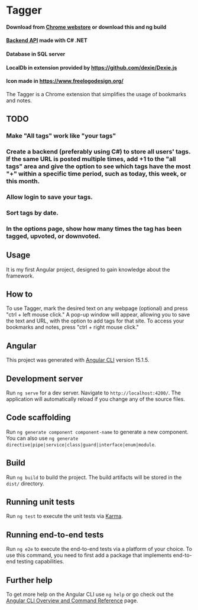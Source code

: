# Tagger

#### Download from [Chrome webstore](https://chrome.google.com/webstore/detail/blazingly-fast-productivi/hdgfgakegaomphiamhmipijgfgofcmjh?hl=en&authuser=0) or download this and ng build


#### [Backend API](https://github.com/F-Persson/BlazinglyBackend) made with C# .NET

#### Database in SQL server


#### LocalDb in extension provided by https://github.com/dexie/Dexie.js

#### Icon made in https://www.freelogodesign.org/

The Tagger is a Chrome extension that simplifies the usage of bookmarks and notes.


## TODO

### Make "All tags" work like "your tags"

### Create a backend (preferably using C#) to store all users' tags. If the same URL is posted multiple times, add +1 to the "all tags" area and give the option to see which tags have the most "+" within a specific time period, such as today, this week, or this month.

### Allow login to save your tags.

### Sort tags by date.

### In the options page, show how many times the tag has been tagged, upvoted, or downvoted.



## Usage
It is my first Angular project, designed to gain knowledge about the framework.

## How to

To use Tagger, mark the desired text on any webpage (optional) and press "ctrl + left mouse click." A pop-up window will appear, allowing you to save the text and URL, with the option to add tags for that site. To access your bookmarks and notes, press "ctrl + right mouse click."



## Angular

This project was generated with [Angular CLI](https://github.com/angular/angular-cli) version 15.1.5.

## Development server

Run `ng serve` for a dev server. Navigate to `http://localhost:4200/`. The application will automatically reload if you change any of the source files.

## Code scaffolding

Run `ng generate component component-name` to generate a new component. You can also use `ng generate directive|pipe|service|class|guard|interface|enum|module`.

## Build

Run `ng build` to build the project. The build artifacts will be stored in the `dist/` directory.

## Running unit tests

Run `ng test` to execute the unit tests via [Karma](https://karma-runner.github.io).

## Running end-to-end tests

Run `ng e2e` to execute the end-to-end tests via a platform of your choice. To use this command, you need to first add a package that implements end-to-end testing capabilities.

## Further help

To get more help on the Angular CLI use `ng help` or go check out the [Angular CLI Overview and Command Reference](https://angular.io/cli) page.
